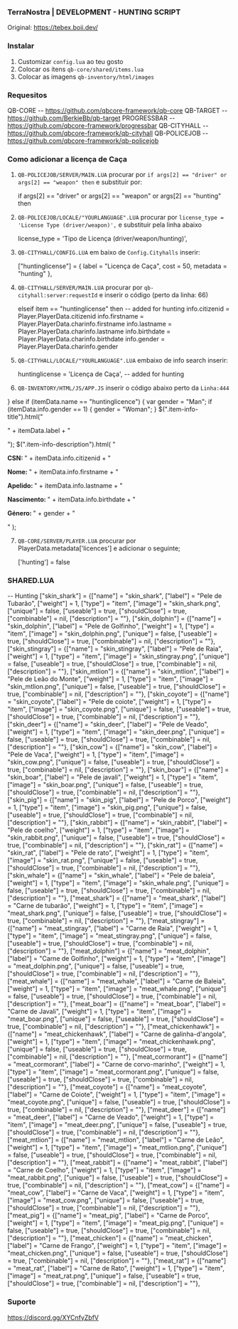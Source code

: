 
### TerraNostra | DEVELOPMENT - HUNTING SCRIPT ###

Original: https://tebex.boii.dev/

### Instalar ###

1) Customizar `config.lua` ao teu gosto
3) Colocar os itens `qb-core/shared/items.lua`
4) Colocar as imagens `qb-inventory/html/images`

### Requesitos

QB-CORE -- https://github.com/qbcore-framework/qb-core
QB-TARGET -- https://github.com/BerkieBb/qb-target
PROGRESSBAR -- https://github.com/qbcore-framework/progressbar
QB-CITYHALL -- https://github.com/qbcore-framework/qb-cityhall
QB-POLICEJOB -- https://github.com/qbcore-framework/qb-policejob

### Como adicionar a licença de Caça ###

1) `QB-POLICEJOB/SERVER/MAIN.LUA` procurar por `if args[2] == "driver" or args[2] == "weapon" then` e substituir por: 

	if args[2] == "driver" or args[2] == "weapon" or args[2] == "hunting" then
	
2) `QB-POLICEJOB/LOCALE/"YOURLANGUAGE".LUA` procurar por `license_type = 'License Type (driver/weapon)',` e substituir pela linha abaixo

	license_type = 'Tipo de Licença (driver/weapon/hunting)',

3) `QB-CITYHALL/CONFIG.LUA` em baixo de `Config.Cityhalls` inserir:

	["huntinglicense"] = {
        label = "Licença de Caça",
		cost = 50,
		metadata = "hunting"
    },

4) `QB-CITYHALL/SERVER/MAIN.LUA` procurar por `qb-cityhall:server:requestId` e inserir o código (perto da linha: 66)

	elseif item == "huntinglicense" then -- added for hunting
		info.citizenid = Player.PlayerData.citizenid
        info.firstname = Player.PlayerData.charinfo.firstname
        info.lastname = Player.PlayerData.charinfo.lastname
        info.birthdate = Player.PlayerData.charinfo.birthdate
		info.gender = Player.PlayerData.charinfo.gender

5) `QB-CITYHALL/LOCALE/"YOURLANGUAGE".LUA` embaixo de info search inserir:

	huntinglicense = 'Licença de Caça', -- added for hunting

6) `QB-INVENTORY/HTML/JS/APP.JS` inserir o código abaixo perto da `Linha:444`

} else if (itemData.name == "huntinglicence") {
            var gender = "Man";
            if (itemData.info.gender == 1) {
                gender = "Woman";
            }
            $(".item-info-title").html("<p>" + itemData.label + "</p>");
            $(".item-info-description").html(
                "<p><strong>CSN: </strong><span>" +
                itemData.info.citizenid +
                "</span></p><p><strong>Nome: </strong><span>" +
                itemData.info.firstname +
                "</span></p><p><strong>Apelido: </strong><span>" +
                itemData.info.lastname +
                "</span></p><p><strong>Nascimento: </strong><span>" +
                itemData.info.birthdate +
                "</span></p><p><strong>Género: </strong><span>" +
                gender +
                "</span></p>"
            );

7) `QB-CORE/SERVER/PLAYER.LUA` procurar por PlayerData.metadata['licences'] e adicionar o seguinte; 

	['hunting'] = false
	
### SHARED.LUA ###
 -- Hunting
["skin_shark"]         	     = {["name"] = "skin_shark",         		["label"] = "Pele de Tubarão",    			["weight"] = 1,      ["type"] = "item",      ["image"] = "skin_shark.png",     	    ["unique"] = false,     ["useable"] = true,     ["shouldClose"] = true,    ["combinable"] = nil,   ["description"] = ""},
["skin_dolphin"]             = {["name"] = "skin_dolphin",         		["label"] = "Pele de Golfinho",    			["weight"] = 1,       ["type"] = "item",      ["image"] = "skin_dolphin.png",         ["unique"] = false,     ["useable"] = true,     ["shouldClose"] = true,    ["combinable"] = nil,   ["description"] = ""},
["skin_stingray"]         	 = {["name"] = "skin_stingray",         	["label"] = "Pele de Raia",    		["weight"] = 1,       ["type"] = "item",      ["image"] = "skin_stingray.png",     	["unique"] = false,     ["useable"] = true,     ["shouldClose"] = true,    ["combinable"] = nil,   ["description"] = ""},
["skin_mtlion"]         	 = {["name"] = "skin_mtlion",         		["label"] = "Pele de Leão do Monte",    			["weight"] = 1,      ["type"] = "item",      ["image"] = "skin_mtlion.png",     	    ["unique"] = false,     ["useable"] = true,     ["shouldClose"] = true,    ["combinable"] = nil,   ["description"] = ""},
["skin_coyote"]         	 = {["name"] = "skin_coyote",         		["label"] = "Pele de coiote",    			["weight"] = 1,       ["type"] = "item",      ["image"] = "skin_coyote.png",     	    ["unique"] = false,     ["useable"] = true,     ["shouldClose"] = true,    ["combinable"] = nil,   ["description"] = ""},
["skin_deer"]         		 = {["name"] = "skin_deer",         		["label"] = "Pele de Veado",    			["weight"] = 1,       ["type"] = "item",      ["image"] = "skin_deer.png",     	    ["unique"] = false,     ["useable"] = true,     ["shouldClose"] = true,    ["combinable"] = nil,   ["description"] = ""},
["skin_cow"]         	 	 = {["name"] = "skin_cow",         			["label"] = "Pele de Vaca",    				["weight"] = 1,      ["type"] = "item",      ["image"] = "skin_cow.png",     	    ["unique"] = false,     ["useable"] = true,     ["shouldClose"] = true,    ["combinable"] = nil,   ["description"] = ""},
["skin_boar"]         	 	 = {["name"] = "skin_boar",         		["label"] = "Pele de javali",    			["weight"] = 1,      ["type"] = "item",      ["image"] = "skin_boar.png",     	    ["unique"] = false,     ["useable"] = true,     ["shouldClose"] = true,    ["combinable"] = nil,   ["description"] = ""},
["skin_pig"]         	 	 = {["name"] = "skin_pig",         			["label"] = "Pele de Porco",    				["weight"] = 1,       ["type"] = "item",      ["image"] = "skin_pig.png",     	    ["unique"] = false,     ["useable"] = true,     ["shouldClose"] = true,    ["combinable"] = nil,   ["description"] = ""},
["skin_rabbit"]         	 = {["name"] = "skin_rabbit",         		["label"] = "Pele de coelho",    			["weight"] = 1,       ["type"] = "item",      ["image"] = "skin_rabbit.png",     	    ["unique"] = false,     ["useable"] = true,     ["shouldClose"] = true,    ["combinable"] = nil,   ["description"] = ""},
["skin_rat"]         	 	 = {["name"] = "skin_rat",         			["label"] = "Pele de rato",    				["weight"] = 1,       ["type"] = "item",      ["image"] = "skin_rat.png",     	    ["unique"] = false,     ["useable"] = true,     ["shouldClose"] = true,    ["combinable"] = nil,   ["description"] = ""},
["skin_whale"]         		 = {["name"] = "skin_whale",         		["label"] = "Pele de baleia",    			["weight"] = 1,      ["type"] = "item",      ["image"] = "skin_whale.png",        	["unique"] = false,     ["useable"] = true,     ["shouldClose"] = true,    ["combinable"] = nil,   ["description"] = ""},
["meat_shark"]         	     = {["name"] = "meat_shark",         		["label"] = "Carne de tubarão",   	   	    ["weight"] = 1,      ["type"] = "item",      ["image"] = "meat_shark.png",     		["unique"] = false,     ["useable"] = true,     ["shouldClose"] = true,    ["combinable"] = nil,   ["description"] = ""},
["meat_stingray"]            = {["name"] = "meat_stingray",         	["label"] = "Carne de Raia",    		["weight"] = 1,       ["type"] = "item",      ["image"] = "meat_stingray.png",        ["unique"] = false,     ["useable"] = true,     ["shouldClose"] = true,    ["combinable"] = nil,   ["description"] = ""},
["meat_dolphin"]             = {["name"] = "meat_dolphin",         		["label"] = "Carne de Golfinho",    			["weight"] = 1,       ["type"] = "item",      ["image"] = "meat_dolphin.png",         ["unique"] = false,     ["useable"] = true,     ["shouldClose"] = true,    ["combinable"] = nil,   ["description"] = ""},
["meat_whale"]         		 = {["name"] = "meat_whale",         		["label"] = "Carne de Baleia",    			["weight"] = 1,      ["type"] = "item",      ["image"] = "meat_whale.png",        	["unique"] = false,     ["useable"] = true,     ["shouldClose"] = true,    ["combinable"] = nil,   ["description"] = ""},
["meat_boar"]            	 = {["name"] = "meat_boar",         		["label"] = "Carne de Javali",    			["weight"] = 1,       ["type"] = "item",      ["image"] = "meat_boar.png",        	["unique"] = false,     ["useable"] = true,     ["shouldClose"] = true,    ["combinable"] = nil,   ["description"] = ""},
["meat_chickenhawk"]         = {["name"] = "meat_chickenhawk",         	["label"] = "Carne de galinha-d'angola",    		["weight"] = 1,       ["type"] = "item",      ["image"] = "meat_chickenhawk.png",     ["unique"] = false,     ["useable"] = true,     ["shouldClose"] = true,    ["combinable"] = nil,   ["description"] = ""},
["meat_cormorant"]           = {["name"] = "meat_cormorant",         	["label"] = "Carne de corvo-marinho",    		["weight"] = 1,       ["type"] = "item",      ["image"] = "meat_cormorant.png",       ["unique"] = false,     ["useable"] = true,     ["shouldClose"] = true,    ["combinable"] = nil,   ["description"] = ""},
["meat_coyote"]              = {["name"] = "meat_coyote",         	    ["label"] = "Carne de Coiote",    			["weight"] = 1,       ["type"] = "item",      ["image"] = "meat_coyote.png",        	["unique"] = false,     ["useable"] = true,     ["shouldClose"] = true,    ["combinable"] = nil,   ["description"] = ""},
["meat_deer"]            	 = {["name"] = "meat_deer",         	    ["label"] = "Carne de Veado",    				["weight"] = 1,       ["type"] = "item",      ["image"] = "meat_deer.png",        	["unique"] = false,     ["useable"] = true,     ["shouldClose"] = true,    ["combinable"] = nil,   ["description"] = ""},
["meat_mtlion"]            	 = {["name"] = "meat_mtlion",         		["label"] = "Carne de Leão",    			["weight"] = 1,      ["type"] = "item",      ["image"] = "meat_mtlion.png",          ["unique"] = false,     ["useable"] = true,     ["shouldClose"] = true,    ["combinable"] = nil,   ["description"] = ""},
["meat_rabbit"]              = {["name"] = "meat_rabbit",         		["label"] = "Carne de Coelho",    			["weight"] = 1,       ["type"] = "item",      ["image"] = "meat_rabbit.png",        	["unique"] = false,     ["useable"] = true,     ["shouldClose"] = true,    ["combinable"] = nil,   ["description"] = ""},
["meat_cow"]            	 = {["name"] = "meat_cow",         			["label"] = "Carne de Vaca",    			["weight"] = 1,      ["type"] = "item",      ["image"] = "meat_cow.png",        		["unique"] = false,     ["useable"] = true,     ["shouldClose"] = true,    ["combinable"] = nil,   ["description"] = ""},
["meat_pig"]            	 = {["name"] = "meat_pig",         			["label"] = "Carne de Porco",    			["weight"] = 1,       ["type"] = "item",      ["image"] = "meat_pig.png",        		["unique"] = false,     ["useable"] = true,     ["shouldClose"] = true,    ["combinable"] = nil,   ["description"] = ""},
["meat_chicken"]             = {["name"] = "meat_chicken",         		["label"] = "Carne de Frango",    			["weight"] = 1,       ["type"] = "item",      ["image"] = "meat_chicken.png",         ["unique"] = false,     ["useable"] = true,     ["shouldClose"] = true,    ["combinable"] = nil,   ["description"] = ""},
["meat_rat"]            	 = {["name"] = "meat_rat",         		 	["label"] = "Carne de Rato",    				["weight"] = 1,       ["type"] = "item",      ["image"] = "meat_rat.png",        		["unique"] = false,     ["useable"] = true,     ["shouldClose"] = true,    ["combinable"] = nil,   ["description"] = ""},


### Suporte ###
https://discord.gg/XYCnfyZbfV